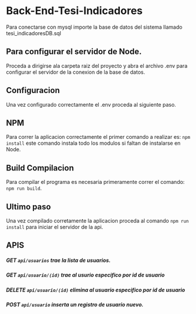 # Back-End-Tesi-Indicadores
Para conectarse con mysql importe la base de datos del sistema llamado tesi_indicadoresDB.sql

## Para configurar el servidor de Node.
Proceda a dirigirse ala carpeta raiz del proyecto y abra el archivo .env para configurar el servidor de la conexion de la base de datos.

## Configuracion
Una vez configurado correctamente el .env proceda al siguiente paso.

## NPM
Para correr la aplicacion correctamente el primer comando a realizar es:
`npm install` este comando instala todo los modulos si faltan de instalarse en Node.

## Build Compilacion
Para compilar el programa es necesaria primeramente correr el comando:
`npm run build`.

## Ultimo paso
Una vez compilado corretamente la aplicacion proceda al comando
`npm run install`
para iniciar el servidor de la api.

## APIS

##### GET `api/usuarios` trae la lista de usuarios.
##### GET `api/usuario/(id)` trae al usurio especifico por id de usuario
##### DELETE `api/usuario/(id)` elimina al usuario especifico por id de usuario
##### POST `api/usuario` inserta un registro de usuario nuevo.